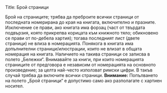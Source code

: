 Title: Брой страници

Брой на страниците; трябва да преброите всички страници от последната номерирана до края на книгата, включително и празните.
Изключение се прави, ако книгата има форзац (част от твърдата подвързия, която прикрепва корицата към книжното тяло; обикновено се прави от по-дебела хартия); тогава последният лист (двете страници) не влиза в номерацията.
Понякога в книгата има допълнителни страници/илюстрации, които не влизат в общата номерация на книгата. Наличието на такива страници се записва в полето „Бележки“.
Внимавайте за книги, при които номерацията страниците от предговора е независим от номерацията на основното произведение; за целта най-често използват римски цифри. В такъв случай трябва да включите всички страници.
**Внимание:** Попълването на полето „Брой страници“ е допустимо само ако разполагате с хартиен носител.
